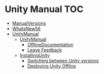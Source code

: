 Unity Manual TOC
================

 - [ManualVersions](ManualVersions)
 - [WhatsNew56](WhatsNew56)
 - [UnityManual](UnityManual)
	 - [UnityManual](UnityManual_1)
		 - [OfflineDocumentation](OfflineDocumentation)
		 - [Leave Feedback](LeaveFeedback)
	 - [InstallingUnity](InstallingUnity)
		 - [Switching between Unity versions](SwitchingDocumentationVersions)
		 - [Deploying Unity Offline](DeployingUnityOffline)

